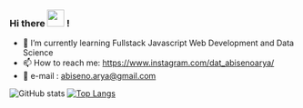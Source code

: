 ### Hi there <img src="https://raw.githubusercontent.com/MartinHeinz/MartinHeinz/master/wave.gif" width="30px"> !

- 🌱 I’m currently learning Fullstack Javascript Web Development and Data Science
- 📫 How to reach me:   https://www.instagram.com/dat_abisenoarya/ 
- 📧 e-mail         :   abiseno.arya@gmail.com
                        
                        
![GitHub stats](https://github-readme-stats.vercel.app/api?username=AforSmithz&show_icons=true&theme=tokyonight)
[![Top Langs](https://github-readme-stats.vercel.app/api/top-langs/?username=AforSmithz&layout=compact)](https://github.com/anuraghazra/github-readme-stats)
